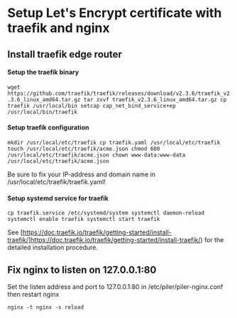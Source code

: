 # Setup Let's Encrypt certificate with traefik and nginx

## Install traefik edge router

#### Setup the traefik binary

``wget https://github.com/traefik/traefik/releases/download/v2.3.6/traefik_v2.3.6_linux_amd64.tar.gz
tar zxvf traefik_v2.3.6_linux_amd64.tar.gz
cp traefik /usr/local/bin
setcap cap_net_bind_service+ep /usr/local/bin/traefik``

#### Setup traefik configuration

``mkdir /usr/local/etc/traefik
cp traefik.yaml /usr/local/etc/traefik
touch /usr/local/etc/traefik/acme.json
chmod 600 /usr/local/etc/traefik/acme.json
chown www-data:www-data /usr/local/etc/traefik/acme.json``

Be sure to fix your IP-address and domain name in /usr/local/etc/traefik/traefik.yaml!

#### Setup systemd service for traefik

``cp traefik.service /etc/systemd/system
systemctl daemon-reload
systemctl enable traefik
systemctl start traefik``

See [https://doc.traefik.io/traefik/getting-started/install-traefik/]https://doc.traefik.io/traefik/getting-started/install-traefik/) for the detailed installation procedure.

## Fix nginx to listen on 127.0.0.1:80

Set the listen address and port to 127.0.0.1:80 in /etc/piler/piler-nginx.conf
then restart nginx

``nginx -t
nginx -s reload``

